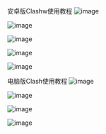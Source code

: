 安卓版Clashw使用教程
![image](../images/clash.for.android.1.png)

![image](../images/clash.for.android.2.png)

![image](../images/clash.for.android.3.png)

![image](../images/clash.for.android.4.png)

![image](../images/clash.for.android.5.png)
 
电脑版Clash使用教程
![image](../images/clash.for.windows.1.png)

![image](../images/clash.for.windows.2.png)

![image](../images/clash.for.windows.3.png)

![image](../images/clash.for.windows.4.png)

